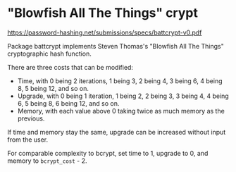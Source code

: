 "Blowfish All The Things" crypt
===============================

https://password-hashing.net/submissions/specs/battcrypt-v0.pdf

Package battcrypt implements Steven Thomas's "Blowfish All The Things"
cryptographic hash function.

There are three costs that can be modified:

- Time, with 0 being 2 iterations, 1 being 3, 2 being 4, 3 being 6, 4 being
  8, 5 being 12, and so on.
- Upgrade, with 0 being 1 iteration, 1 being 2, 2 being 3, 3 being 4, 4
  being 6, 5 being 8, 6 being 12, and so on.
- Memory, with each value above 0 taking twice as much memory as the
  previous.

If time and memory stay the same, upgrade can be increased without input
from the user.

For comparable complexity to bcrypt, set time to 1, upgrade to 0, and memory
to `bcrypt_cost` - 2.
